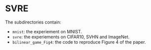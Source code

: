 # SVRE

The subdirectories contain:
- `mnist`: the experiement on MNIST. 
- `svre`: the experiements on CIFAR10, SVHN and ImageNet. 
- `bilinear_game_Fig4`: the code to reproduce Figure 4 of the paper. 
